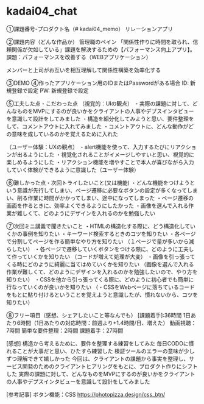 # kadai04_chat

①課題番号-プロダクト名（# kadai04_memo）
リレーションアプリ

②課題内容（どんな作品か）
管理職のペイン
「関係性作りに時間を取られ、信頼関係が欠如している」課題を解決するための【パフォーマンス向上アプリ】。
課題：パフォーマンスを改善する（WEBアプリケーション）

メンバーと上司がお互いを相互理解して関係性構築を効率化する

③DEMO
④作ったアプリケーション用のIDまたはPasswordがある場合
ID: 新規登録で設定
PW: 新規登録で設定

⑤工夫した点・こだわった点
（視覚的：UIの観点）
・実際の課題に対して、どんなものをMVPにするのが良いかをクライアントの人事やデプスインタビューを意識して設計をしてみました
・構造を細分化してみようと思い、要件整理をして、コメントアウトに入れてみました
・コメントアウトに、どんな動作がどの意味を成しているのかを覚えるために入れた

（ユーザー体験：UXの観点）
・alert機能を使って、入力するたびにリアクションが出るようにした
・視覚化されることがイメージしやすいと思い、視覚的に楽しめるようにした
・リアクション機能を増やすことで本人が喜びながら入力していく体験ができるように意識した（ユーザー体験）

⑥難しかった点・次回トライしたいこと(又は機能)
・どんな機能をつけようという意識が先行してしまい、ページ遷移に必要なボタンの設定が多くなってしまい、削る作業に時間がかかってしまい、途中になってしまった
・ページ遷移の画面を作るときに、効率よくできるようにしたかった
・画像を選んで入れる作業が難しくて、どのようにデザインを入れるのかを勉強したい

⑦次回ミニ講義で聞きたいこと
・HTMLの構造化する際に、どう構造化していくかの事例を知りたい
・キーワード検索するときのコツを知りたい
・各ページで分割してページを作る簡単なやり方を知りたい
（１ページで量が多いから減らしたい）
・各ページで遷移していくボタンをつける際に、どのように工夫して作っていくかを知りたい
（コードが増えて処理が大変）
・画像を引っ張ってくる時にどのように綺麗に当てはめていくかを知りたい
（画像を選んで入れる作業が難しくて、どのようにデザインを入れるのかを勉強したいので、やり方を知りたい）
・CSSを他から引っ張ってくる際に、どのように初心者でも簡単に行なっていくのが良いかを知りたい
（・CSSをWebページに落ちているコードをもとに貼り付けるということを覚えようと意識したが、慣れないから、コツを知りたい）

⑧フリー項目（感想、シェアしたいこと等なんでも）
[課題着手]:36時間 1日あたり6時間（1日あたりの対応時間：前週より+1.4時間/日、増えた）
動画視聴：7時間
簡単な要件整理：2時間
課題着手：27時間

[感想]
構造から考えるために、要件を整理する練習をしてみた
毎日CODOに慣れることが大事だと思い、ひたすら練習した
検証ツールのエラーの意味が少しずつ理解できて嬉しかった
今回は、クライアントの課題から事実を整理し、サービス開発のためのクライアントヒアリングをもとに、プロダクト作りにシフトした
実際の課題に対して、どんなものをMVPにするのが良いかをクライアントの人事やデプスインタビューを意識して設計をしてみました

[参考記事]
ボタン機能：CSS
https://photopizza.design/css_btn/
